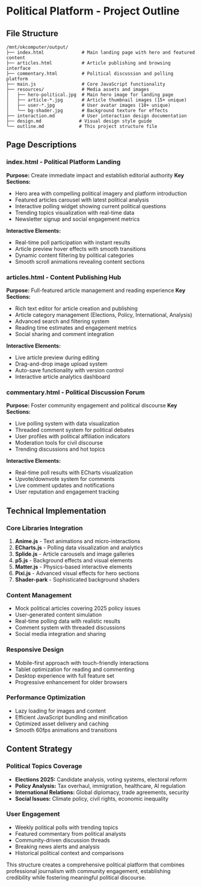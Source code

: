 # Political Platform - Project Outline

## File Structure

```
/mnt/okcomputer/output/
├── index.html              # Main landing page with hero and featured content
├── articles.html           # Article publishing and browsing interface
├── commentary.html         # Political discussion and polling platform
├── main.js                 # Core JavaScript functionality
├── resources/              # Media assets and images
│   ├── hero-political.jpg  # Main hero image for landing page
│   ├── article-*.jpg       # Article thumbnail images (15+ unique)
│   ├── user-*.jpg          # User avatar images (10+ unique)
│   └── bg-shader.jpg       # Background texture for effects
├── interaction.md          # User interaction design documentation
├── design.md              # Visual design style guide
└── outline.md             # This project structure file
```

## Page Descriptions

### index.html - Political Platform Landing
**Purpose:** Create immediate impact and establish editorial authority
**Key Sections:**
- Hero area with compelling political imagery and platform introduction
- Featured articles carousel with latest political analysis
- Interactive polling widget showing current political questions
- Trending topics visualization with real-time data
- Newsletter signup and social engagement metrics

**Interactive Elements:**
- Real-time poll participation with instant results
- Article preview hover effects with smooth transitions
- Dynamic content filtering by political categories
- Smooth scroll animations revealing content sections

### articles.html - Content Publishing Hub
**Purpose:** Full-featured article management and reading experience
**Key Sections:**
- Rich text editor for article creation and publishing
- Article category management (Elections, Policy, International, Analysis)
- Advanced search and filtering system
- Reading time estimates and engagement metrics
- Social sharing and comment integration

**Interactive Elements:**
- Live article preview during editing
- Drag-and-drop image upload system
- Auto-save functionality with version control
- Interactive article analytics dashboard

### commentary.html - Political Discussion Forum
**Purpose:** Foster community engagement and political discourse
**Key Sections:**
- Live polling system with data visualization
- Threaded comment system for political debates
- User profiles with political affiliation indicators
- Moderation tools for civil discourse
- Trending discussions and hot topics

**Interactive Elements:**
- Real-time poll results with ECharts visualization
- Upvote/downvote system for comments
- Live comment updates and notifications
- User reputation and engagement tracking

## Technical Implementation

### Core Libraries Integration
1. **Anime.js** - Text animations and micro-interactions
2. **ECharts.js** - Polling data visualization and analytics
3. **Splide.js** - Article carousels and image galleries
4. **p5.js** - Background effects and visual elements
5. **Matter.js** - Physics-based interactive elements
6. **Pixi.js** - Advanced visual effects for hero sections
7. **Shader-park** - Sophisticated background shaders

### Content Management
- Mock political articles covering 2025 policy issues
- User-generated content simulation
- Real-time polling data with realistic results
- Comment system with threaded discussions
- Social media integration and sharing

### Responsive Design
- Mobile-first approach with touch-friendly interactions
- Tablet optimization for reading and commenting
- Desktop experience with full feature set
- Progressive enhancement for older browsers

### Performance Optimization
- Lazy loading for images and content
- Efficient JavaScript bundling and minification
- Optimized asset delivery and caching
- Smooth 60fps animations and transitions

## Content Strategy

### Political Topics Coverage
- **Elections 2025:** Candidate analysis, voting systems, electoral reform
- **Policy Analysis:** Tax overhaul, immigration, healthcare, AI regulation
- **International Relations:** Global diplomacy, trade agreements, security
- **Social Issues:** Climate policy, civil rights, economic inequality

### User Engagement
- Weekly political polls with trending topics
- Featured commentary from political analysts
- Community-driven discussion threads
- Breaking news alerts and analysis
- Historical political context and comparisons

This structure creates a comprehensive political platform that combines professional journalism with community engagement, establishing credibility while fostering meaningful political discourse.